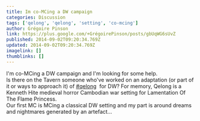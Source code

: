 ```yaml
---
title: Im co-MCing a DW campaign
categories: Discussion
tags: ['qelong', 'qelong', 'setting', 'co-mcing']
author: Grégoire Pinson
link: https://plus.google.com/+GrégoirePinson/posts/gbUqWG6sUvZ
published: 2014-09-02T09:20:34.769Z
updated: 2014-09-02T09:20:34.769Z
imagelink: []
thumblinks: []
---
```


I&#39;m co-MCing a DW campaign and I&#39;m looking for some help. <br />Is there on the Tavern someone who&#39;ve worked on an adaptation (or part of it or ways to approach it) of  <a rel="nofollow" class="ot-hashtag" href="https://plus.google.com/s/%23qelong/posts">#qelong</a>  for DW? For memory, Qelong is a Kenneth Hite medieval horror Cambodian war setting for Lamentation Of The Flame Princess. <br />Our first MC is MCing a classical DW setting and my part is around dreams and nightmares generated by an artefact... 